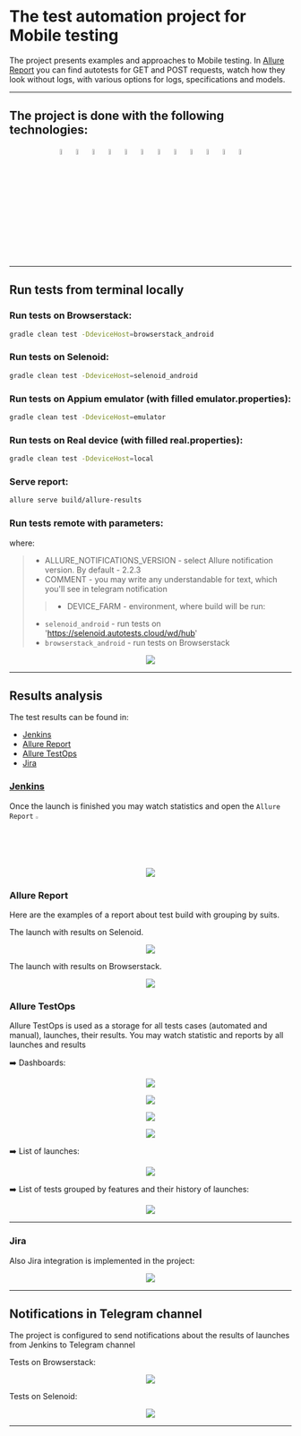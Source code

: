 # The test automation project for Mobile testing

The project presents examples and approaches to Mobile testing.
In [Allure Report](#allure-report) you can find autotests for GET and POST requests, watch how they look without logs, with various options for logs, specifications and models.


___

## The project is done with the following technologies:

<p  align="center"

<code>
<img width="5%" title="Java" src="images/logo/Java_icon.png">
<img width="5%" title="Gradle" src="images/logo/Gradle_icon.svg">
<img width="5%" title="Selenide" src="images/logo/Selenide_icon.svg">
<img width="5%" title="Selenoid" src="images/logo/Selenoid_icon.svg">
<img width="5%" title="IntelliJ IDEA" src="images/logo/Intellij_icon.png">
<img width="5%" title="JUnit5" src="images/logo/JUnit5_icon.png">
<img width="5%" title="Github" src="images/logo/Github_icon.png">
<img width="5%" title="Jenkins" src="images/logo/Jenkins_icon.svg">
<img width="5%" title="Allure Report" src="images/logo/Allure_Report_icon.svg">
<img width="5%" title="Allure TestOps" src="images/logo/Allure_TestOps_icon.svg">
<img width="5%" title="Telegram" src="images/logo/Telegram_icon.png">
<img width="5%" title="Jira" src="images/logo/Jira_icon.png">
</code>
</p>


___

## Run tests from terminal locally

### Run tests on Browserstack:

```bash
gradle clean test -DdeviceHost=browserstack_android
```

### Run tests on Selenoid:

```bash
gradle clean test -DdeviceHost=selenoid_android
```

### Run tests on Appium emulator (with filled emulator.properties):

```bash
gradle clean test -DdeviceHost=emulator
```

### Run tests on Real device (with filled real.properties):

```bash
gradle clean test -DdeviceHost=local
```

### Serve report:

```bash
allure serve build/allure-results
```


### Run tests remote with parameters:

where:
> + ALLURE_NOTIFICATIONS_VERSION - select Allure notification version. By default - 2.2.3
> + COMMENT - you may write any understandable for text, which you'll see in telegram notification
> > + DEVICE_FARM - environment, where build will be run:
>   * `selenoid_android` - run tests on 'https://selenoid.autotests.cloud/wd/hub'
>   * `browserstack_android` - run tests on Browserstack

<p align="center">
  <img src="images/screens/Jenkins_parameters.jpg">
</p>


___

## Results analysis

The test results can be found in:
+ [Jenkins](#jenkins)
+ [Allure Report](#allure-report)
+ [Allure TestOps](#allure-testOps)
+ [Jira](#jira)


### [Jenkins](https://jenkins.autotests.cloud/job/09-elenakomarova-lesson-mobile/)

Once the launch is finished you may watch statistics and open the `Allure Report` <img width="2%" title="Allure Report" src="images/logo/Allure_Report_icon.svg">

<p align="center">
  <img src="images/screens/Jenkins_statistic.png">
</p>

### Allure Report

Here are the examples of a report about test build with grouping by suits.

The launch with results on Selenoid.

<p align="center">
  <img src="images/screens/Allure_results_Selenoid.png">
</p>


The launch with results on Browserstack.

<p align="center">
  <img src="images/screens/Allure_results_Browserstack.png">
</p>

### Allure TestOps

Allure TestOps is used as a storage for all tests cases (automated and manual), launches, their results. You may watch statistic and reports by all launches and results

:arrow_right: Dashboards:

<p align="center">
  <img src="images/screens/Allure_TestOps_dashboard_stages.png">
</p>

<p align="center">
  <img src="images/screens/Allure_TestOps_dashboard_team.png">
</p>

<p align="center">
  <img src="images/screens/Allure_TestOps_dashboard_automation.png">
</p>

<p align="center">
  <img src="images/screens/Allure_TestOps_dashboard_device_farm.png.png">
</p>

:arrow_right: List of launches:

<p align="center">
  <img src="images/screens/Allure_TestOps_launches.png">
</p>

:arrow_right: List of tests grouped by features and their history of launches:

<p align="center">
  <img src="images/screens/Allure_TestOps_test_cases.png">
</p>


___

### Jira

Also Jira integration is implemented in the project:

<p align="center">
  <img src="images/screens/Jira.png">
</p>


___

## Notifications in Telegram channel

The project is configured to send notifications about the results of launches from Jenkins to Telegram channel

Tests on Browserstack:
<p align="center">
  <img src="images/screens/Telegram_notification_browserstack.png">
</p>


Tests on Selenoid:
<p align="center">
  <img src="images/screens/Telegram_notification_Selenoid.PNG">
</p>


___
